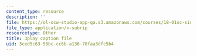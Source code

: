```yaml
---
content_type: resource
description: ''
file: https://ol-ocw-studio-app-qa.s3.amazonaws.com/courses/18-01sc-single-variable-calculus-fall-2010/3ced5c6358bccc6ba13670faa3dfc5b4_aeXp1zC6Hls.srt
file_type: application/x-subrip
resourcetype: Other
title: 3play caption file
uid: 3ced5c63-58bc-cc6b-a136-70faa3dfc5b4
---
```

